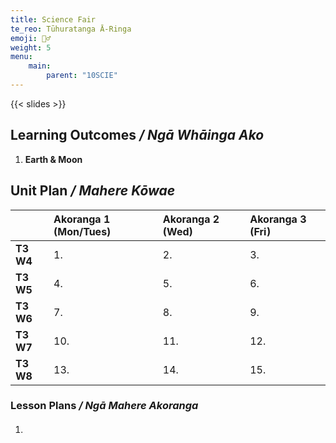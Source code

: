 ```yaml
---
title: Science Fair
te_reo: Tūhuratanga Ā-Ringa
emoji: 🕵️‍♂️
weight: 5
menu:
    main:
        parent: "10SCIE"
---
```


{{< slides >}}

## Learning Outcomes _/ Ngā Whāinga Ako_ 

1. __Earth & Moon__

## Unit Plan _/ Mahere Kōwae_ 

|           | Akoranga 1 (Mon/Tues) | Akoranga 2 (Wed) | Akoranga 3 (Fri) |
|:----------|:----------------------|:-----------------|:-----------------|
| __T3 W4__ | 1.                    | 2.               | 3.               |
| __T3 W5__ | 4.                    | 5.               | 6.               |
| __T3 W6__ | 7.                    | 8.               | 9.               |
| __T3 W7__ | 10.                   | 11.              | 12.              |
| __T3 W8__ | 13.                   | 14.              | 15.              |

### Lesson Plans _/ Ngā Mahere Akoranga_ 

1. #### 
